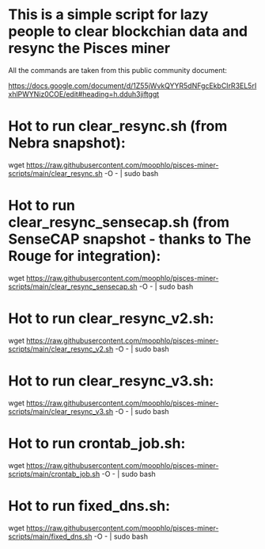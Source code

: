 # This is a simple script for lazy people to clear blockchian data and resync the Pisces miner

All the commands are taken from this public community document:

https://docs.google.com/document/d/1Z55jWvkQYYR5dNFgcEkbCIrR3EL5rIxhlPWYNiz0COE/edit#heading=h.dduh3jiftggt


# Hot to run clear_resync.sh (from Nebra snapshot):

wget https://raw.githubusercontent.com/moophlo/pisces-miner-scripts/main/clear_resync.sh -O - | sudo bash


# Hot to run clear_resync_sensecap.sh (from SenseCAP snapshot - thanks to The Rouge for integration):

wget https://raw.githubusercontent.com/moophlo/pisces-miner-scripts/main/clear_resync_sensecap.sh -O - | sudo bash


# Hot to run clear_resync_v2.sh:

wget https://raw.githubusercontent.com/moophlo/pisces-miner-scripts/main/clear_resync_v2.sh -O - | sudo bash


# Hot to run clear_resync_v3.sh:

wget https://raw.githubusercontent.com/moophlo/pisces-miner-scripts/main/clear_resync_v3.sh -O - | sudo bash


# Hot to run crontab_job.sh:

wget https://raw.githubusercontent.com/moophlo/pisces-miner-scripts/main/crontab_job.sh -O - | sudo bash


# Hot to run fixed_dns.sh:

wget https://raw.githubusercontent.com/moophlo/pisces-miner-scripts/main/fixed_dns.sh -O - | sudo bash


